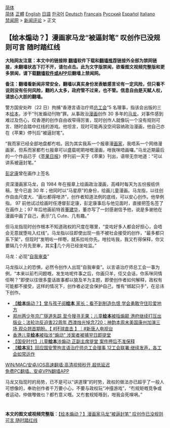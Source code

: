  <!-- 面包屑导航 --> <div class="breadcrumb"><!-- GTranslate: https://gtranslate.io/ -->  <div class="switcher notranslate">  <div class="selected">  <a href="#" onclick="return false;"> 简体</a>  </div>  <div class="option">  <a href="https://www.bannedbook.org" onclick="doGTranslate('zh-CN|zh-CN');jQuery('div.switcher div.selected a').html(jQuery(this).html());return false;" title="简体中文" class="nturl selected"> 简体</a>  <a href="https://www.bannedbook.org/zh-tw/" onclick="doGTranslate('zh-CN|zh-TW');jQuery('div.switcher div.selected a').html(jQuery(this).html());return false;" title="繁體中文" class="nturl"> 正體</a>  <a href="https://www.bannedbook.org/en/" onclick="doGTranslate('zh-CN|en');jQuery('div.switcher div.selected a').html(jQuery(this).html());return false;" title="English" class="nturl"> English</a>  <a href="https://www.bannedbook.org/ja/" onclick="doGTranslate('zh-CN|ja');jQuery('div.switcher div.selected a').html(jQuery(this).html());return false;" title="日本語" class="nturl"> 日語</a>  <a href="https://www.bannedbook.org/ko/" onclick="doGTranslate('zh-CN|ko');jQuery('div.switcher div.selected a').html(jQuery(this).html());return false;" title="한국어" class="nturl"> 한국어</a>  <a href="https://www.bannedbook.org/de/" onclick="doGTranslate('zh-CN|de');jQuery('div.switcher div.selected a').html(jQuery(this).html());return false;" title="Deutsch" class="nturl"> Deutsch</a>  <a href="https://www.bannedbook.org/fr/" onclick="doGTranslate('zh-CN|fr');jQuery('div.switcher div.selected a').html(jQuery(this).html());return false;" title="Français" class="nturl"> Français</a>  <a href="https://www.bannedbook.org/ru/" onclick="doGTranslate('zh-CN|ru');jQuery('div.switcher div.selected a').html(jQuery(this).html());return false;" title="Русский" class="nturl"> Русский</a>  <a href="https://www.bannedbook.org/es/" onclick="doGTranslate('zh-CN|es');jQuery('div.switcher div.selected a').html(jQuery(this).html());return false;" title="Español" class="nturl"> Español</a>  <a href="https://www.bannedbook.org/it/" onclick="doGTranslate('zh-CN|it');jQuery('div.switcher div.selected a').html(jQuery(this).html());return false;" title="Italiano" class="nturl"> Italiano</a>  </div>  </div>      <div class='breadcrumb-sub'><!-- Breadcrumb NavXT 6.3.0 --> <a href="https://www.bannedbook.org/" class="home">禁闻网</a> &gt; <a href="https://www.bannedbook.org/bnews/comments/" class="category">新闻评论</a> &gt; 正文</div></div><h2>【绘本煽动？】漫画家马龙“被逼封笔” 叹创作已没规则可言 随时踏红线</h2> <p class="notice"><b>大陆网友注意：本文中的链接除 <a href="https://github.com/bannedbook/fanqiang" >翻墙</a>软件下载和<a href="https://github.com/killgcd/justmysocks/blob/master/README.md">翻墙推荐</a>链接外全部为禁网链接，未翻墙状态下打不开，请勿点击。此为文字版禁闻，欲看图文视频完整版和更多禁闻，请下载<a href="https://github.com/bannedbook/fanqiang">翻墙软件或APP</a>后翻墙上禁闻网。</p><p>备注：翻墙看新闻非常安全，翻墙以真实身份发表敏感言论有一定风险，但只看不说则没有任何风险，翻的人太多，政府管不过来，也不管。信息自由是天赋人权，请放心大胆的翻墙。</b></p>  <div class="entry">  <p>警方国安处昨（22 日）拘捕“香港言语治疗师<a href="https://www.bannedbook.org/bnews/tag/%E6%80%BB%E5%B7%A5%E4%BC%9A/" class="st_tag internal_tag" rel="tag" title="标签 总工会 下的日志">总工会</a>”5 名理事，指该会出版的三本<a href="https://www.bannedbook.org/bnews/tag/%E7%BB%98%E6%9C%AC/" class="st_tag internal_tag" rel="tag" title="标签 绘本 下的日志">绘本</a>，涉干“刊发煽动刊物”罪。从事政治<a href="https://www.bannedbook.org/bnews/tag/%e6%bc%ab%e7%94%bb/" class="st_tag internal_tag" rel="tag" title="标签 漫画 下的日志">漫画</a>创作 30 多年的<a href="https://www.bannedbook.org/bnews/tag/%E9%A9%AC%E9%BE%99/" class="st_tag internal_tag" rel="tag" title="标签 马龙 下的日志">马龙</a>，对事件感到难过及伤心，叹香港的创作自由收窄得厉害，现时创作人就像玩一个没有规则可言、随时会踏中红线的游戏。他坦言，现时可能再没空间容纳政治漫画，他自己亦在《苹果》停刊后“被逼封笔”。</p> <p>“我而家已经全部地盘都冇啦。因为其实我系一个报章漫<a href="https://www.bannedbook.org/bnews/tag/%E7%94%BB%E5%AE%B6/" class="st_tag internal_tag" rel="tag" title="标签 画家 下的日志">画家</a>，我唔系一个网络漫画家，但系而家都冇乜报章可以盛载呢啲咁嘅漫画，咁我咪唔画囉。”马龙近期最后的一个作品已于《<a href="https://www.bannedbook.org/bnews/tag/%e8%8b%b9%e6%9e%9c%e6%97%a5%e6%8a%a5/" class="st_tag internal_tag" rel="tag" title="标签 苹果日报 下的日志">苹果日报</a>》停刊前一天于《苹果》刊出，语带无奈地道：“可以讲系被逼封笔。”</p>  <p><a href="https://www.bannedbook.org/bnews/tag/%e5%bd%ad%e5%ae%9a%e5%ba%b7/" class="st_tag internal_tag" rel="tag" title="标签 彭定康 下的日志">彭定康</a>曾在画作上签名</p> <p>资深漫画家马龙，自 1984 年在报章上绘画政治漫画，高峰时每天为五份报纸供稿，至今已逾 30 年；他同时以“马星原”的身份，绘画儿童漫画。马龙指，以往创作自由尺度大、“画乜都得咁济”，创作者知道法例的底线，可以安心创作。他举例指， 97 前他试过绘画时任港督彭定康，彭定康事后与他见面时，直接把签名签了在画作上；97 年后他画前特首<a href="https://www.bannedbook.org/bnews/tag/%e8%91%a3%e5%bb%ba%e5%8d%8e/" class="st_tag internal_tag" rel="tag" title="标签 董建华 下的日志">董建华</a>，董亦写了一封感谢信予他，说是多谢他在漫画中画了自己，表示“几 Cute、几有趣。”</p>  <p>但马龙指现时创作根本不知道政权的尺度在哪里，“变咗好多人都会好担心，会唔会无意就堕咗入红线”。马龙指以往即使出现一些不被社会接受的创作，“最多都只系下架”，但现时“发明咗一样嘢，就系拉咗你先。咁拉咗我，我又冇得保释，你又要隔几个月先至审，其实𠮶几个月已经坐咗监。”</p> <p>马龙：必现“<a href="https://www.bannedbook.org/bnews/tag/%E8%87%AA%E6%88%91%E5%AE%A1%E6%9F%A5/" class="st_tag internal_tag" rel="tag" title="标签 自我审查 下的日志">自我审查</a>”　</p>  <p>马龙指以上的恐惧，必然令创作人出现“自我审查”。以言语治疗师总工会一事为例，“本来以前冇问题嘅，发生咗呢件事之后，你画只羊，佢又会话，你系咪同情佢啊？”即使以往很多童话故事都以狼及羊为主题，即使创作者如何解释，政权有可能都不接受，这样的情况下，创作者必定会保护自己，惟有“绑起只手”，在忌讳下创作。</p> <ul class='op-related-articles' title='相关阅读'> <li><a href='https://www.bannedbook.org/bnews/comments/20210724/1593014.html' target='_blank'>【<b>绘本</b>煽动？】曾与孩子阅<b>绘本</b> 家长：看不到制造仇恨 学会勇敢守住珍爱地方</a></li> <li><a href='https://www.bannedbook.org/bnews/bannedvideo/20210723/1592853.html' target='_blank'>郑州两少年京广隧道失踪 至今搜寻无果；儿童<b>绘本</b>被指煽颠 港府继续打压出版业；法轮功反迫害22周年 西澳烛光悼念720；神韵本周末美国康州加演三场 观众翘首期盼。【 #环球直击 】｜#新唐人电视台</a></li> <li><a href='https://www.bannedbook.org/bnews/ssgc/20210723/1592795.html' target='_blank'>香港儿童<b>绘本</b>被指涉“煽动” 涉案者被捕翌日即提堂</a></li> <li><a href='https://www.bannedbook.org/bnews/headline/20210723/1592794.html' target='_blank'>【国安时代】儿童<b>绘本</b>涉煽动 正副主席提堂 案件押后不准保释</a></li> <li><a href='https://www.bannedbook.org/bnews/comments/20210723/1592763.html' target='_blank'>【<b>绘本</b>案】回应国安警拘言语治疗师总工会理事 12工会联署:继续发声，各工会如常运作</a></li> </ul> <p class="texttj"> <a href="https://github.com/bannedbook/fanqiang/wiki/V2ray%E6%9C%BA%E5%9C%BA" target="_blank">WIN/MAC/安卓/iOS高速翻墙:高清视频秒开,超低延迟</a><br/> <a href="https://github.com/bannedbook/fanqiang/wiki/%E7%A6%81%E9%97%BB%E7%BD%91%E5%AE%89%E5%8D%93%E7%BF%BB%E5%A2%99%E6%96%B0%E9%97%BBAPP" target="_blank">免费PC翻墙、安卓VPN翻墙APP</a></p> <p>马龙又指现时的局势，已不是可以“讲道理”的时势，政权的做法亦已超乎了一般人可想像的，奉劝创作者千万要小心，不要与政权玩“冲撞游戏”，“冇规矩嘅竞争或者运动，仲做嚟做乜？都冇意义嘅。又冇套规矩喺到，咁我会死㗎㖞。”<br />  </p><a name='sharetosocial'></a>  <div style="margin-bottom:5px;padding-bottom:5px;clear:both"> <div id="archive-pix-1" class="banner-ads"> <!-- AuctionX Display platform tag START --> <div id="26318x728x90x621x_ADSLOT2" clicktrack="%%CLICK_URL_ESC%%"></div> <!-- AuctionX Display platform tag END --> </div> <div id="archive-pix-2" class="banner-ads"> <!-- AuctionX Display platform tag START --> <div id="26315x300x250x621x_ADSLOT2" clicktrack="%%CLICK_URL_ESC%%"></div> <!-- AuctionX Display platform tag END --> </div> </div>  <div id="archive-pix-1" class="banner-ads"> <!-- AuctionX Display platform tag START --> <div id="26318x728x90x621x_ADSLOT3" clicktrack="%%CLICK_URL_ESC%%"></div> <!-- AuctionX Display platform tag END --> </div> <div><b>本文的图文或视频完整版</b>：<a href='https://www.bannedbook.org/bnews/comments/20210724/1593013.html'>【绘本煽动？】漫画家马龙“被逼封笔” 叹创作已没规则可言 随时踏红线</a></div>  </div><!--END ENTRY--> 